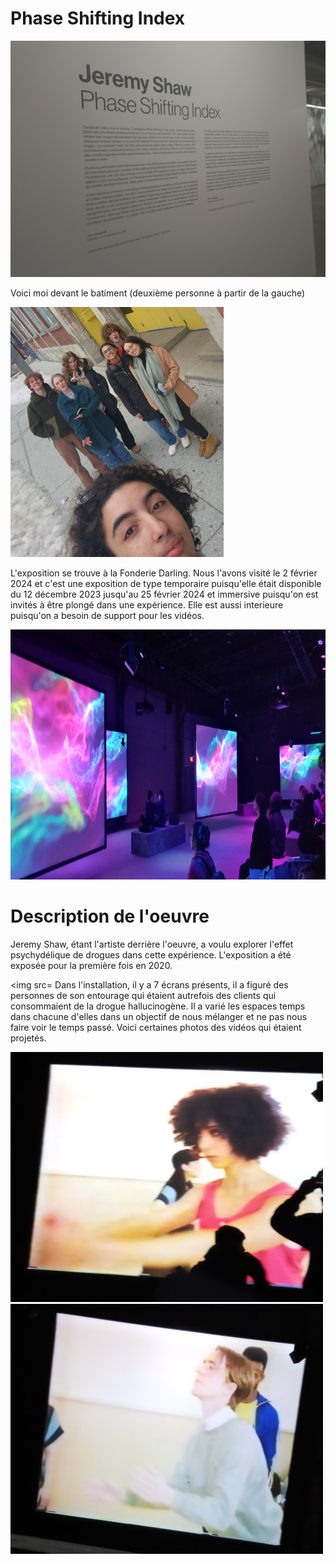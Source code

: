 # Phase Shifting Index

![photo](media/affiche_expo.jpg)


Voici moi devant le batiment (deuxième personne à partir de la gauche)

<img src="media/photo_moi_devant.jpg" with="300" height="400"/>

L'exposition se trouve à la Fonderie Darling. Nous l'avons visité le 2 février 2024 et c'est une exposition
de type temporaire puisqu'elle était disponible du 12 décembre 2023 jusqu'au 25 février 2024 et immersive puisqu'on
est invités à être plongé dans une expérience. Elle est aussi interieure puisqu'on a besoin de support pour les vidéos.

<img src="media/phase_univers.jpg" width="700" height="400"/>

# **Description de l'oeuvre**

Jeremy Shaw, étant l'artiste derrière l'oeuvre, a voulu explorer l'effet psychydélique de drogues dans cette 
expérience. L'exposition a été exposée pour la première fois en 2020.<br/>

<img src=
Dans l'installation, il y a 7 écrans présents, il a figuré des personnes de son entourage qui étaient autrefois 
des clients qui consommaient de la drogue hallucinogène. Il a varié les espaces temps dans chacune d'elles dans 
un objectif de nous mélanger et ne pas nous faire voir le temps passé. Voici certaines photos des vidéos qui étaient projetés.

<img src="media/video_danse_dynamique.jpg" width="500" height="400" />                             <img src="media/video_danse_robot.jpg" width="500" height="400" />
